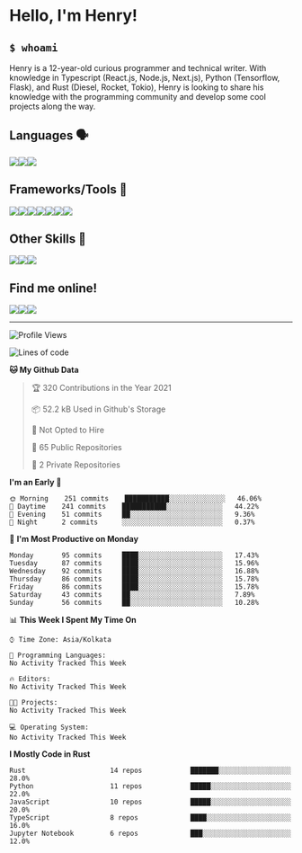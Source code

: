 
<h1>Hello, I'm Henry!</h1>

<h2><code>$ whoami</code></h2>

Henry is a 12-year-old curious programmer and technical writer. With knowledge in Typescript (React.js, Node.js, Next.js), Python (Tensorflow, Flask), and Rust (Diesel, Rocket, Tokio), Henry is looking to share his knowledge with the programming community and develop some cool projects along the way.

<h2>Languages 🗣️</h2>

<img src="https://img.shields.io/badge/typescript%20-%23007ACC.svg?&style=for-the-badge&logo=typescript&logoColor=white"/><img src="https://img.shields.io/badge/python%20-%2314354C.svg?&style=for-the-badge&logo=python&logoColor=white"/><img src="https://img.shields.io/badge/rust-%23000000.svg?&style=for-the-badge&logo=rust&logoColor=white"/>

<h2>Frameworks/Tools 🔧</h2>

<img src="https://img.shields.io/badge/express.js%20-%23404d59.svg?&style=for-the-badge"/><img src="https://img.shields.io/badge/react%20-%2320232a.svg?&style=for-the-badge&logo=react&logoColor=%2361DAFB"/><img src="https://img.shields.io/badge/tailwindcss%20-%2338B2AC.svg?&style=for-the-badge&logo=tailwind-css&logoColor=white"/><img src="https://img.shields.io/badge/flask%20-%23000.svg?&style=for-the-badge&logo=flask&logoColor=white"/><img src="https://img.shields.io/badge/firebase%20-%23039BE5.svg?&style=for-the-badge&logo=firebase"/><img src ="https://img.shields.io/badge/postgres-%23316192.svg?&style=for-the-badge&logo=postgresql&logoColor=white"/><img src="https://img.shields.io/badge/TensorFlow%20-%23FF6F00.svg?&style=for-the-badge&logo=TensorFlow&logoColor=white" />

<h2>Other Skills 🤹</h2>

<img src="https://img.shields.io/badge/git%20-%23F05033.svg?&style=for-the-badge&logo=git&logoColor=white"/><img src="https://img.shields.io/badge/github%20-%23121011.svg?&style=for-the-badge&logo=github&logoColor=white"/><img src="https://img.shields.io/badge/vercel%20-%23000000.svg?&style=for-the-badge&logo=vercel&logoColor=white"/>

<h2>Find me online!</h2>

<a target="_blank" href="https://dev.to/hb"><img src="https://img.shields.io/badge/dev.to-%2312100E.svg?&style=for-the-badge&logo=dev.to&logoColor=white"></img></a><a target="_blank" href="https://stackoverflow.com/users/13753914/henry"><img src="https://img.shields.io/badge/-Stack%20overflow-FE7A16?style=for-the-badge&logo=stack-overflow&logoColor=white"/></a><a target="_blank" href="https://twitter.com/henryboisdequin"><img src="https://img.shields.io/badge/henryboisdequin%20-%231DA1F2.svg?&style=for-the-badge&logo=Twitter&logoColor=white"></img></a>

---
<!--START_SECTION:waka-->
![Profile Views](http://img.shields.io/badge/Profile%20Views-17-blue)

![Lines of code](https://img.shields.io/badge/From%20Hello%20World%20I%27ve%20Written-258511%20lines%20of%20code-blue)

**🐱 My Github Data** 

> 🏆 320 Contributions in the Year 2021
 > 
> 📦 52.2 kB Used in Github's Storage 
 > 
> 🚫 Not Opted to Hire
 > 
> 📜 65 Public Repositories 
 > 
> 🔑 2 Private Repositories  
 > 
**I'm an Early 🐤** 

```text
🌞 Morning    251 commits    ███████████░░░░░░░░░░░░░░   46.06% 
🌆 Daytime    241 commits    ███████████░░░░░░░░░░░░░░   44.22% 
🌃 Evening    51 commits     ██░░░░░░░░░░░░░░░░░░░░░░░   9.36% 
🌙 Night      2 commits      ░░░░░░░░░░░░░░░░░░░░░░░░░   0.37%

```
📅 **I'm Most Productive on Monday** 

```text
Monday       95 commits     ████░░░░░░░░░░░░░░░░░░░░░   17.43% 
Tuesday      87 commits     ████░░░░░░░░░░░░░░░░░░░░░   15.96% 
Wednesday    92 commits     ████░░░░░░░░░░░░░░░░░░░░░   16.88% 
Thursday     86 commits     ████░░░░░░░░░░░░░░░░░░░░░   15.78% 
Friday       86 commits     ████░░░░░░░░░░░░░░░░░░░░░   15.78% 
Saturday     43 commits     ██░░░░░░░░░░░░░░░░░░░░░░░   7.89% 
Sunday       56 commits     ██░░░░░░░░░░░░░░░░░░░░░░░   10.28%

```


📊 **This Week I Spent My Time On** 

```text
⌚︎ Time Zone: Asia/Kolkata

💬 Programming Languages: 
No Activity Tracked This Week

🔥 Editors: 
No Activity Tracked This Week

🐱‍💻 Projects: 
No Activity Tracked This Week

💻 Operating System: 
No Activity Tracked This Week

```

**I Mostly Code in Rust** 

```text
Rust                     14 repos            ███████░░░░░░░░░░░░░░░░░░   28.0% 
Python                   11 repos            █████░░░░░░░░░░░░░░░░░░░░   22.0% 
JavaScript               10 repos            █████░░░░░░░░░░░░░░░░░░░░   20.0% 
TypeScript               8 repos             ████░░░░░░░░░░░░░░░░░░░░░   16.0% 
Jupyter Notebook         6 repos             ███░░░░░░░░░░░░░░░░░░░░░░   12.0%

```



<!--END_SECTION:waka-->

